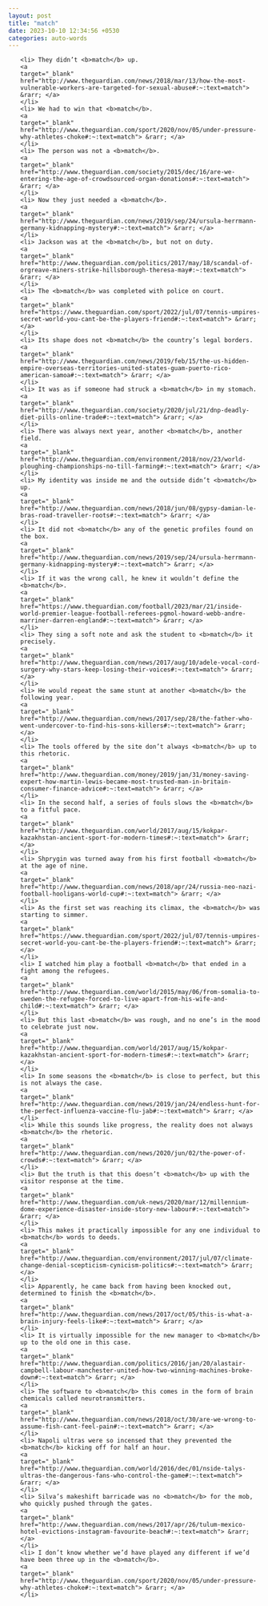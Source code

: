 ```yaml
---
layout: post
title: "match"
date: 2023-10-10 12:34:56 +0530
categories: auto-words
---
```

<ol>

    <li> They didn’t <b>match</b> up.
    <a 
    target="_blank" 
    href="http://www.theguardian.com/news/2018/mar/13/how-the-most-vulnerable-workers-are-targeted-for-sexual-abuse#:~:text=match"> &rarr; </a>
    </li>
    <li> We had to win that <b>match</b>.
    <a 
    target="_blank" 
    href="http://www.theguardian.com/sport/2020/nov/05/under-pressure-why-athletes-choke#:~:text=match"> &rarr; </a>
    </li>
    <li> The person was not a <b>match</b>.
    <a 
    target="_blank" 
    href="http://www.theguardian.com/society/2015/dec/16/are-we-entering-the-age-of-crowdsourced-organ-donations#:~:text=match"> &rarr; </a>
    </li>
    <li> Now they just needed a <b>match</b>.
    <a 
    target="_blank" 
    href="http://www.theguardian.com/news/2019/sep/24/ursula-herrmann-germany-kidnapping-mystery#:~:text=match"> &rarr; </a>
    </li>
    <li> Jackson was at the <b>match</b>, but not on duty.
    <a 
    target="_blank" 
    href="http://www.theguardian.com/politics/2017/may/18/scandal-of-orgreave-miners-strike-hillsborough-theresa-may#:~:text=match"> &rarr; </a>
    </li>
    <li> The <b>match</b> was completed with police on court.
    <a 
    target="_blank" 
    href="https://www.theguardian.com/sport/2022/jul/07/tennis-umpires-secret-world-you-cant-be-the-players-friend#:~:text=match"> &rarr; </a>
    </li>
    <li> Its shape does not <b>match</b> the country’s legal borders.
    <a 
    target="_blank" 
    href="http://www.theguardian.com/news/2019/feb/15/the-us-hidden-empire-overseas-territories-united-states-guam-puerto-rico-american-samoa#:~:text=match"> &rarr; </a>
    </li>
    <li> It was as if someone had struck a <b>match</b> in my stomach.
    <a 
    target="_blank" 
    href="http://www.theguardian.com/society/2020/jul/21/dnp-deadly-diet-pills-online-trade#:~:text=match"> &rarr; </a>
    </li>
    <li> There was always next year, another <b>match</b>, another field.
    <a 
    target="_blank" 
    href="http://www.theguardian.com/environment/2018/nov/23/world-ploughing-championships-no-till-farming#:~:text=match"> &rarr; </a>
    </li>
    <li> My identity was inside me and the outside didn’t <b>match</b> up.
    <a 
    target="_blank" 
    href="http://www.theguardian.com/news/2018/jun/08/gypsy-damian-le-bras-road-traveller-roots#:~:text=match"> &rarr; </a>
    </li>
    <li> It did not <b>match</b> any of the genetic profiles found on the box.
    <a 
    target="_blank" 
    href="http://www.theguardian.com/news/2019/sep/24/ursula-herrmann-germany-kidnapping-mystery#:~:text=match"> &rarr; </a>
    </li>
    <li> If it was the wrong call, he knew it wouldn’t define the <b>match</b>.
    <a 
    target="_blank" 
    href="https://www.theguardian.com/football/2023/mar/21/inside-world-premier-league-football-referees-pgmol-howard-webb-andre-marriner-darren-england#:~:text=match"> &rarr; </a>
    </li>
    <li> They sing a soft note and ask the student to <b>match</b> it precisely.
    <a 
    target="_blank" 
    href="http://www.theguardian.com/news/2017/aug/10/adele-vocal-cord-surgery-why-stars-keep-losing-their-voices#:~:text=match"> &rarr; </a>
    </li>
    <li> He would repeat the same stunt at another <b>match</b> the following year.
    <a 
    target="_blank" 
    href="http://www.theguardian.com/news/2017/sep/28/the-father-who-went-undercover-to-find-his-sons-killers#:~:text=match"> &rarr; </a>
    </li>
    <li> The tools offered by the site don’t always <b>match</b> up to this rhetoric.
    <a 
    target="_blank" 
    href="http://www.theguardian.com/money/2019/jan/31/money-saving-expert-how-martin-lewis-became-most-trusted-man-in-britain-consumer-finance-advice#:~:text=match"> &rarr; </a>
    </li>
    <li> In the second half, a series of fouls slows the <b>match</b> to a fitful pace.
    <a 
    target="_blank" 
    href="http://www.theguardian.com/world/2017/aug/15/kokpar-kazakhstan-ancient-sport-for-modern-times#:~:text=match"> &rarr; </a>
    </li>
    <li> Shprygin was turned away from his first football <b>match</b> at the age of nine.
    <a 
    target="_blank" 
    href="http://www.theguardian.com/news/2018/apr/24/russia-neo-nazi-football-hooligans-world-cup#:~:text=match"> &rarr; </a>
    </li>
    <li> As the first set was reaching its climax, the <b>match</b> was starting to simmer.
    <a 
    target="_blank" 
    href="https://www.theguardian.com/sport/2022/jul/07/tennis-umpires-secret-world-you-cant-be-the-players-friend#:~:text=match"> &rarr; </a>
    </li>
    <li> I watched him play a football <b>match</b> that ended in a fight among the refugees.
    <a 
    target="_blank" 
    href="http://www.theguardian.com/world/2015/may/06/from-somalia-to-sweden-the-refugee-forced-to-live-apart-from-his-wife-and-child#:~:text=match"> &rarr; </a>
    </li>
    <li> But this last <b>match</b> was rough, and no one’s in the mood to celebrate just now.
    <a 
    target="_blank" 
    href="http://www.theguardian.com/world/2017/aug/15/kokpar-kazakhstan-ancient-sport-for-modern-times#:~:text=match"> &rarr; </a>
    </li>
    <li> In some seasons the <b>match</b> is close to perfect, but this is not always the case.
    <a 
    target="_blank" 
    href="http://www.theguardian.com/news/2019/jan/24/endless-hunt-for-the-perfect-influenza-vaccine-flu-jab#:~:text=match"> &rarr; </a>
    </li>
    <li> While this sounds like progress, the reality does not always <b>match</b> the rhetoric.
    <a 
    target="_blank" 
    href="http://www.theguardian.com/news/2020/jun/02/the-power-of-crowds#:~:text=match"> &rarr; </a>
    </li>
    <li> But the truth is that this doesn’t <b>match</b> up with the visitor response at the time.
    <a 
    target="_blank" 
    href="http://www.theguardian.com/uk-news/2020/mar/12/millennium-dome-experience-disaster-inside-story-new-labour#:~:text=match"> &rarr; </a>
    </li>
    <li> This makes it practically impossible for any one individual to <b>match</b> words to deeds.
    <a 
    target="_blank" 
    href="http://www.theguardian.com/environment/2017/jul/07/climate-change-denial-scepticism-cynicism-politics#:~:text=match"> &rarr; </a>
    </li>
    <li> Apparently, he came back from having been knocked out, determined to finish the <b>match</b>.
    <a 
    target="_blank" 
    href="http://www.theguardian.com/news/2017/oct/05/this-is-what-a-brain-injury-feels-like#:~:text=match"> &rarr; </a>
    </li>
    <li> It is virtually impossible for the new manager to <b>match</b> up to the old one in this case.
    <a 
    target="_blank" 
    href="http://www.theguardian.com/politics/2016/jan/20/alastair-campbell-labour-manchester-united-how-two-winning-machines-broke-down#:~:text=match"> &rarr; </a>
    </li>
    <li> The software to <b>match</b> this comes in the form of brain chemicals called neurotransmitters.
    <a 
    target="_blank" 
    href="http://www.theguardian.com/news/2018/oct/30/are-we-wrong-to-assume-fish-cant-feel-pain#:~:text=match"> &rarr; </a>
    </li>
    <li> Napoli ultras were so incensed that they prevented the <b>match</b> kicking off for half an hour.
    <a 
    target="_blank" 
    href="http://www.theguardian.com/world/2016/dec/01/nside-talys-ultras-the-dangerous-fans-who-control-the-game#:~:text=match"> &rarr; </a>
    </li>
    <li> Silva’s makeshift barricade was no <b>match</b> for the mob, who quickly pushed through the gates.
    <a 
    target="_blank" 
    href="http://www.theguardian.com/news/2017/apr/26/tulum-mexico-hotel-evictions-instagram-favourite-beach#:~:text=match"> &rarr; </a>
    </li>
    <li> I don’t know whether we’d have played any different if we’d have been three up in the <b>match</b>.
    <a 
    target="_blank" 
    href="http://www.theguardian.com/sport/2020/nov/05/under-pressure-why-athletes-choke#:~:text=match"> &rarr; </a>
    </li>